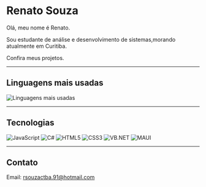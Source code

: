 # Renato Souza

Olá, meu nome é Renato.  

Sou estudante de análise e desenvolvimento de sistemas,morando atualmente em Curitiba.

Confira meus projetos.

---

## Linguagens mais usadas

![Linguagens mais usadas](https://github-readme-stats.vercel.app/api/top-langs/?username=rsouzactba91&layout=compact)

---

## Tecnologias

<p align="left">
  <img src="https://img.shields.io/badge/JavaScript-F7DF1E?logo=javascript&logoColor=black&style=for-the-badge" alt="JavaScript" />
  <!-- <img src="https://img.shields.io/badge/Python-3776AB?logo=python&logoColor=white&style=for-the-badge" alt="Python" /> -->
  <img src="https://img.shields.io/badge/C%23-239120?logo=c-sharp&logoColor=white&style=for-the-badge" alt="C#" />
  <img src="https://img.shields.io/badge/HTML5-E34F26?logo=html5&logoColor=white&style=for-the-badge" alt="HTML5" />
  <img src="https://img.shields.io/badge/CSS3-1572B6?logo=css3&logoColor=white&style=for-the-badge" alt="CSS3" />
  <img src="https://img.shields.io/badge/VB.NET-5C2D91?logo=visual-basic&logoColor=white&style=for-the-badge" alt="VB.NET" />
  <img src="https://img.shields.io/badge/MAUI-512BD4?logo=dotnet&logoColor=white&style=for-the-badge" alt="MAUI" />
</p>



---

## Contato

Email: rsouzactba.91@hotmail.com
